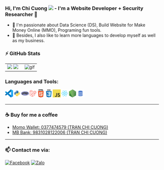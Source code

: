 ### Hi, I'm Chi Cuong <img src="https://media.giphy.com/media/hvRJCLFzcasrR4ia7z/giphy.gif" width="25px"> - I'm a Website Developer + Security Researcher 🌱 

- 🔭 I'm passionate about Data Science (DS), Build Website for Make Money Online (MMO), Programing fun tools.
- 🥅 Besides, I also like to learn more languages ​​to develop myself as well as my business.

### :zap: GitHub Stats

<table>
<tr>
  <td width="48%">
    <img src="https://github-readme-stats.vercel.app/api?username=cuongisreal&show_icons=true&hide=contribs,issues&hide_border=true" />
    <img src="https://github-readme-stats.vercel.app/api/top-langs/?username=cuongisreal&layout=compact&show_icons=true&hide_border=true" />
  </td>
  <td width="52%"><img alt="gif" align="right" src="https://media3.giphy.com/media/3wqWPVpbGjSApVUPKr/giphy.gif"/></td>
</tr>
<table>

### Languages and Tools:

<img align="left" alt="Visual Studio Code" width="26px" src="https://raw.githubusercontent.com/github/explore/80688e429a7d4ef2fca1e82350fe8e3517d3494d/topics/visual-studio-code/visual-studio-code.png" />
<img align="left" alt="Python" width="26px" src="https://raw.githubusercontent.com/github/explore/80688e429a7d4ef2fca1e82350fe8e3517d3494d/topics/python/python.png" />
<img align="left" alt="PHP" width="26px" src="https://raw.githubusercontent.com/github/explore/80688e429a7d4ef2fca1e82350fe8e3517d3494d/topics/php/php.png" />
<img align="left" alt="Laravel" width="26px" src="https://raw.githubusercontent.com/github/explore/80688e429a7d4ef2fca1e82350fe8e3517d3494d/topics/laravel/laravel.png" />
<img align="left" alt="HTML5" width="26px" src="https://raw.githubusercontent.com/github/explore/80688e429a7d4ef2fca1e82350fe8e3517d3494d/topics/html/html.png" />
<img align="left" alt="CSS3" width="26px" src="https://raw.githubusercontent.com/github/explore/80688e429a7d4ef2fca1e82350fe8e3517d3494d/topics/css/css.png" />
<img align="left" alt="JavaScript" width="26px" src="https://raw.githubusercontent.com/github/explore/80688e429a7d4ef2fca1e82350fe8e3517d3494d/topics/javascript/javascript.png" />
<img align="left" alt="React" width="26px" src="https://raw.githubusercontent.com/github/explore/80688e429a7d4ef2fca1e82350fe8e3517d3494d/topics/react/react.png" />
<img align="left" alt="Node.js" width="26px" src="https://raw.githubusercontent.com/github/explore/80688e429a7d4ef2fca1e82350fe8e3517d3494d/topics/nodejs/nodejs.png" />
<img align="left" alt="SQL" width="26px" src="https://raw.githubusercontent.com/github/explore/80688e429a7d4ef2fca1e82350fe8e3517d3494d/topics/sql/sql.png" />

<br />
<br />

---

### ☕ Buy for me a coffee

- [Momo Wallet: 0377474579 (TRAN CHI CUONG)](https://nhantien.momo.vn/0377474579)
- [MB Bank: 9831028122006 (TRAN CHI CUONG)](#)


---

### 📫 Contact me via:

[![Facebook](https://img.shields.io/badge/Facebook-0077B5?style=for-the-badge&logo=facebook&color=395693&logoColor=white)](https://www.facebook.com/cuongisreal.IT)
[![Zalo](https://img.shields.io/badge/Zalo-0077B5?style=for-the-badge&logo=zalo&color=0068ff&logoColor=white)](https://www.zalo.me/0377474579)

[website]: https://cuongisreal.one
